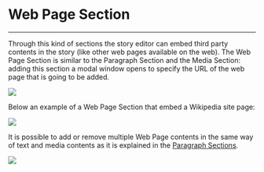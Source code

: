 # Web Page Section

**********************

Through this kind of sections the story editor can embed third party contents in the story (like other web pages available on the web). The Web Page Section is similar to the Paragraph Section and the Media Section: adding this section a modal window opens to specify the URL of the web page that is going to be added.

<img src="../img/web-section/web-window.jpg" class="ms-docimage"/>

Below an example of a Web Page Section that embed a Wikipedia site page:

<img src="../img/web-section/web-page.jpg" class="ms-docimage"/>

It is possible to add or remove multiple Web Page contents in the same way of text and media contents as it is explained in the [Paragraph Sections](paragraph-section.md#paragraph-section).

<img src="../img/web-section/add-section.jpg" class="ms-docimage"/>
